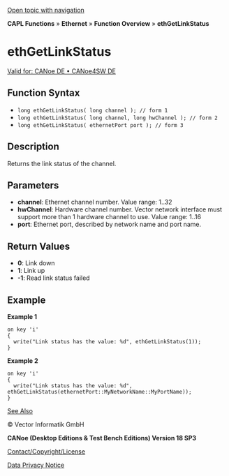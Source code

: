 [Open topic with navigation](../../../../../CANoeDEFamily.htm#Topics/CAPLFunctions/IP/Functions/CAPLfunctionEthGetLinkStatus.md)

**CAPL Functions** » **Ethernet** » **Function Overview** » **ethGetLinkStatus**

# ethGetLinkStatus

[Valid for: CANoe DE • CANoe4SW DE](../../../Shared/FeatureAvailability.md)

## Function Syntax

- `long ethGetLinkStatus( long channel ); // form 1`
- `long ethGetLinkStatus( long channel, long hwChannel ); // form 2`
- `long ethGetLinkStatus( ethernetPort port ); // form 3`

## Description

Returns the link status of the channel.

## Parameters

- **channel**: Ethernet channel number. Value range: 1..32
- **hwChannel**: Hardware channel number. Vector network interface must support more than 1 hardware channel to use. Value range: 1..16
- **port**: Ethernet port, described by network name and port name.

## Return Values

- **0**: Link down
- **1**: Link up
- **-1**: Read link status failed

## Example

**Example 1**

```plaintext
on key 'i'
{
  write("Link status has the value: %d", ethGetLinkStatus(1));
}
```

**Example 2**

```plaintext
on key 'i'
{
  write("Link status has the value: %d", ethGetLinkStatus(ethernetPort::MyNetworkName::MyPortName));
}
```

[See Also](javascript:void(0);)

© Vector Informatik GmbH

**CANoe (Desktop Editions & Test Bench Editions) Version 18 SP3**

[Contact/Copyright/License](../../../Shared/ContactCopyrightLicense.md)

[Data Privacy Notice](https://www.vector.com/int/en/company/get-info/privacy-policy/)
